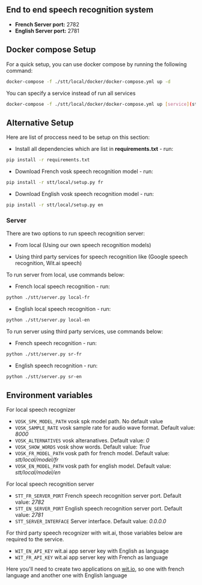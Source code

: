 ## End to end speech recognition system

- **French Server port:** 2782
- **English Server port:** 2781

## Docker compose Setup

For a quick setup, you can use docker compose by running the following command:

```bash
docker-compose -f ./stt/local/docker/docker-compose.yml up -d
```

You can specify a service instead of run all services

```bash
docker-compose -f ./stt/local/docker/docker-compose.yml up [service](stt-en_us | stt-fr_fr) -d
```

## Alternative Setup

Here are list of proccess need to be setup on this section:

- Install all dependencies which are list in **requirements.txt** - run:

```bash
pip install -r requirements.txt
```

- Download French vosk speech recognition model - run:

```bash
pip install -r stt/local/setup.py fr
```

- Download English vosk speech recognition model - run:

```bash
pip install -r stt/local/setup.py en
```

### Server

There are two options to run speech recognition server:

- From local (Using our own speech recognition models)

- Using third party services for speech recognition like (Google speech recognition, Wit.ai speech)

To run server from local, use commands below:

- French local speech recognition - run:

```bash
python ./stt/server.py local-fr
```

- English local speech recognition - run:

```bash
python ./stt/server.py local-en
```

To run server using third party services, use commands below:

- French speech recognition - run:

```bash
python ./stt/server.py sr-fr
```

- English speech recognition - run:

```bash
python ./stt/server.py sr-en
```

## Environment variables

For local speech recognizer

- `VOSK_SPK_MODEL_PATH` vosk spk model path. No default value
- `VOSK_SAMPLE_RATE` vosk sample rate for audio wave format. Default value: _8000_
- `VOSK_ALTERNATIVES` vosk alteranatives. Default value: _0_
- `VOSK_SHOW_WORDS` vosk show words. Default value: _True_
- `VOSK_FR_MODEL_PATH` vosk path for french model. Default value: _stt/local/model/fr_
- `VOSK_EN_MODEL_PATH` vosk path for english model. Default value: _stt/local/model/en_

For local speech recognition server

- `STT_FR_SERVER_PORT` French speech recognition server port. Default value: _2782_
- `STT_EN_SERVER_PORT` English speech recognition server port. Default value: _2781_
- `STT_SERVER_INTERFACE` Server interface. Default value: _0.0.0.0_

For third party speech recognizer with wit.ai, those variables below are required to the service.

- `WIT_EN_API_KEY` wit.ai app server key with English as language
- `WIT_FR_API_KEY` wit.ai app server key with French as language

Here you'll need to create two applications on [wit.io](), so one with french language and another one with English language
